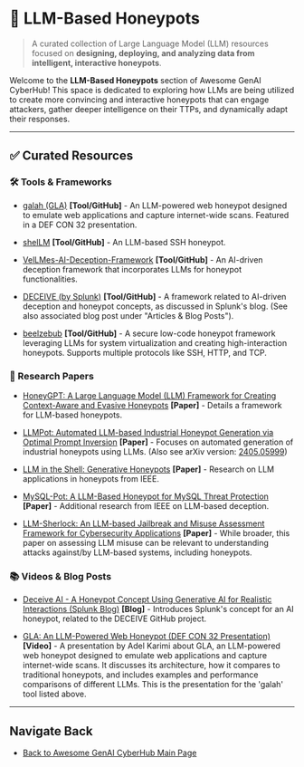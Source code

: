# 🚀 LLM-Based Honeypots

> A curated collection of Large Language Model (LLM) resources focused on **designing, deploying, and analyzing data from intelligent, interactive honeypots**.

Welcome to the **LLM-Based Honeypots** section of Awesome GenAI CyberHub! This space is dedicated to exploring how LLMs are being utilized to create more convincing and interactive honeypots that can engage attackers, gather deeper intelligence on their TTPs, and dynamically adapt their responses. 

---

## ✅ Curated Resources

### 🛠️ Tools & Frameworks

* [galah (GLA)](https://github.com/0x4D31/galah) **[Tool/GitHub]** - An LLM-powered web honeypot designed to emulate web applications and capture internet-wide scans. Featured in a DEF CON 32 presentation.

* [shelLM](https://github.com/stratosphereips/shelLM) **[Tool/GitHub]** - An LLM-based SSH honeypot.

* [VelLMes-AI-Deception-Framework](https://github.com/stratosphereips/VelLMes-AI-Deception-Framework) **[Tool/GitHub]** - An AI-driven deception framework that  incorporates LLMs for honeypot functionalities.

* [DECEIVE (by Splunk)](https://github.com/splunk/DECEIVE) **[Tool/GitHub]** - A framework related to AI-driven deception and honeypot concepts, as discussed in Splunk's blog. (See also associated blog post under "Articles & Blog Posts").

* [beelzebub](https://github.com/mariocandela/beelzebub) **[Tool/GitHub]** - A secure low-code honeypot framework leveraging LLMs for system virtualization and creating high-interaction honeypots. Supports multiple protocols like SSH, HTTP, and TCP.


### 📜 Research Papers

* [HoneyGPT: A Large Language Model (LLM) Framework for Creating Context-Aware and Evasive Honeypots](https://www.cse.psu.edu/~sxz16/papers/HoneyGPT.pdf) **[Paper]** - Details a framework for LLM-based honeypots.

* [LLMPot: Automated LLM-based Industrial Honeypot Generation via Optimal Prompt Inversion](https://paperswithcode.com/paper/llmpot-automated-llm-based-industrial) **[Paper]** - Focuses on automated generation of industrial honeypots using LLMs. (Also see arXiv version: [2405.05999](https://arxiv.org/abs/2405.05999))

* [LLM in the Shell: Generative Honeypots](https://ieeexplore.ieee.org/document/10628775) **[Paper]** - Research on LLM applications in honeypots from IEEE.

* [MySQL-Pot: A LLM-Based Honeypot for MySQL Threat Protection](https://ieeexplore.ieee.org/document/10607309) **[Paper]** - Additional research from IEEE on LLM-based deception.

* [LLM-Sherlock: An LLM-based Jailbreak and Misuse Assessment Framework for Cybersecurity Applications](https://arxiv.org/html/2409.08234v1) **[Paper]** - While broader, this paper on assessing LLM misuse can be relevant to understanding attacks against/by LLM-based systems, including honeypots.


### 📚 Videos & Blog Posts

* [Deceive AI - A Honeypot Concept Using Generative AI for Realistic Interactions (Splunk Blog)](https://www.splunk.com/en_us/blog/security/deceive-ai-honeypot-concept.html) **[Blog]** - Introduces Splunk's concept for an AI honeypot, related to the DECEIVE GitHub project.

* [GLA: An LLM-Powered Web Honeypot (DEF CON 32 Presentation)](https://www.youtube.com/watch?v=XGsm4Qcc_Ag) **[Video]** - A presentation by Adel Karimi about GLA, an LLM-powered web honeypot designed to emulate web applications and capture internet-wide scans. It discusses its architecture, how it compares to traditional honeypots, and includes examples and performance comparisons of different LLMs. This is the presentation for the 'galah' tool listed above.

---



## Navigate Back

* [Back to Awesome GenAI CyberHub Main Page](../../README.md)